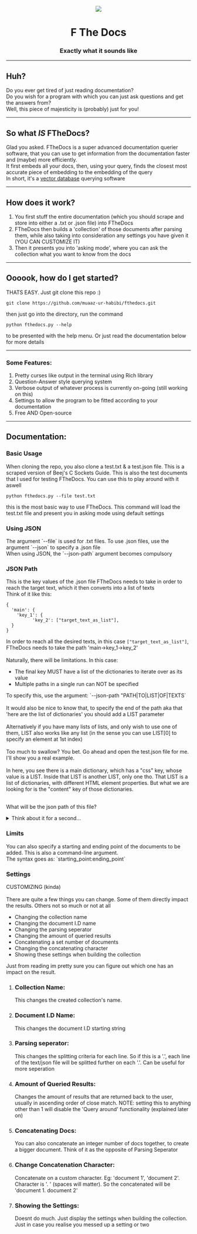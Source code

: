 <p align="center">
  <img src="https://github.com/user-attachments/assets/3483ce0e-f850-49c8-988b-3102f390a8cc">
</p>
<h1 align="center">F The Docs</h1>
<h3 align="center">Exactly what it sounds like</h3>
<hr>
<h2>Huh?</h2>
<p>
  Do you ever get tired of just reading documentation?<br>
  Do you wish for a program with which you can just ask questions and get the answers from?<br>
  Well, this piece of majesticity is (probably) just for you!
</p>
<hr>
<h2>So what <i>IS</i> FTheDocs?</h2>
<p>
  Glad you asked. FTheDocs is a super advanced documentation querier software, that you can use to get information from the documentation faster and (maybe) more efficiently.<br>
  It first embeds all your docs, then, using your query, finds the closest most accurate piece of embedding to the embedding of the query<br>
  In short, it's a <a href="https://www.google.com/search?q=what+is+a+vector+database">vector database</a> querying software
</p>
<hr>
<h2>How does it work?</h2>
<ol>
  <li>You first stuff the entire documentation (which you should scrape and store into either a .txt or .json file) into FTheDocs</li>
  <li>FTheDocs then builds a 'collection' of those documents after parsing them, while also taking into consideration any settings you have given it (YOU CAN CUSTOMIZE IT)</li>
  <li>Then it presents you into 'asking mode', where you can ask the collection what you want to know from the docs</li>
</ol>
<hr>
<h2>Oooook, how do I get started?</h2>
<p>THATS EASY. Just git clone this repo :)</p>

```
git clone https://github.com/muaaz-ur-habibi/fthedocs.git
```
then just go into the directory, run the command

```
python fthedocs.py --help
```
to be presented with the help menu. Or just read the documentation below for more details
<hr>
<h3>Some Features:</h3>
<ol>
  <li>Pretty curses like output in the terminal using Rich library</li>
  <li>Question-Answer style querying system</li>
  <li>Verbose output of whatever process is currently on-going (still working on this)</li>
  <li>Settings to allow the program to be fitted according to your documentation</li>
  <li>Free AND Open-source</li>
</ol>
<hr>
<h2>Documentation:</h2>
<h3>Basic Usage</h3>
<p>
  When cloning the repo, you also clone a test.txt & a test.json file. This is a scraped version of Beej's C Sockets Guide. This is also the test documents that I used for testing FTheDocs. You can use this to play around with it aswell<br>
  
  ```
  python fthedocs.py --file test.txt
  ```
  this is the most basic way to use FTheDocs. This command will load the test.txt file and present you in asking mode using default settings
</p>
<h3>Using JSON</h3>
<p>
  The argument `--file` is used for .txt files. To use .json files, use the argument `--json` to specify a .json file<br>
  When using JSON, the `--json-path` argument becomes compulsory
</p>
<h3>JSON Path</h3>
<p>
  This is the key values of the .json file FTheDocs needs to take in order to reach the target text, which it then converts into a list of texts<br>
  Think of it like this:<br>
  
  ```
  {
    'main': {
      'key_1': {
            'key_2': ["target_text_as_list"],
    }
  }
  ```
  In order to reach all the desired texts, in this case `["target_text_as_list"]`, FTheDocs needs to take the path 'main->key_1->key_2'<br><br>
  Naturally, there will be limitations. In this case:
  <ul>
    <li>The final key MUST have a list of the dictionaries to iterate over as its value</li>
    <li>Multiple paths in a single run can NOT be specified</li>
  </ul>
  To specify this, use the argument: `--json-path "PATH|TO|LIST|OF|TEXTS`<br><br>
  It would also be nice to know that, to specify the end of the path aka that 'here are the list of dictionaries' you should add a LIST parameter<br><br>
  Alternatively if you have many lists of lists, and only wish to use one of them, LIST also works like any list (in the sense you can use LIST[0] to specify an element at 1st index)<br><br>
  Too much to swallow? You bet. Go ahead and open the test.json file for me. I'll show you a real example.<br>
  <br>
  In here, you see there is a main dictionary, which has a "css" key, whose value is a LIST. Inside that LIST is another LIST, only one tho. That LIST is a list of dictionaries, with different HTML element properties. But what we are looking for is the "content" key of those dictionaries.<br><br>

  What will be the json path of this file?<br>
  <details>
    <summary>Think about it for a second...</summary>
      That would be "css|LIST[0]|LIST|content"<br><br>
      First fthedocs would go into 'css', there it will find a LIST, but we only need the 0th one, so we specified 'LIST[0]'. After that is another LIST, this one containing all the dictionaries, whose key that we need is 'content'
    
  </details>
</p>
<h3>Limits</h3>
<p>
  You can also specify a starting and ending point of the documents to be added. This is also a command-line argument.<br>
  The syntax goes as: `starting_point:ending_point`
</p>
<h3>Settings</h3>
<p>
  CUSTOMIZING (kinda)<br><br>
  There are quite a few things you can change. Some of them directly impact the results. Others not so much or not at all
  <ul>
    <li>Changing the collection name</li>
    <li>Changing the document I.D name</li>
    <li>Changing the parsing seperator</li>
    <li>Changing the amount of queried results</li>
    <li>Concatenating a set number of documents</li>
    <li>Changing the concatenating character</li>
    <li>Showing these settings when building the collection</li>
  </ul>
  Just from reading im pretty sure you can figure out which one has an impact on the result.<br>
</p>
<ol>
  <li><h3>Collection Name:</h3>This changes the created collection's name.</li>
  <li><h3>Document I.D Name:</h3>This changes the document I.D starting string</li>
  <li><h3>Parsing seperator:</h3>This changes the splitting criteria for each line. So if this is a '.', each line of the text/json file will be splitted further on each '.'. Can be useful for more seperation</li>
  <li><h3>Amount of Queried Results:</h3>Changes the amount of results that are returned back to the user, usually in ascending order of close match. NOTE: setting this to anything other than 1 will disable the 'Query around' functionality (explained later on)</li>
  <li><h3>Concatenating Docs:</h3>You can also concatenate an integer number of docs together, to create a bigger document. Think of it as the opposite of Parsing Seperator</li>
  <li><h3>Change Concatenation Character:</h3>Concatenate on a custom character. Eg: 'document 1', 'document 2'. Character is '. ' (spaces will matter). So the concatenated will be 'document 1. document 2'</li>
  <li><h3>Showing the Settings:</h3>Doesnt do much. Just display the settings when building the collection. Just in case you realise you messed up a setting or two</li>
</ol>
